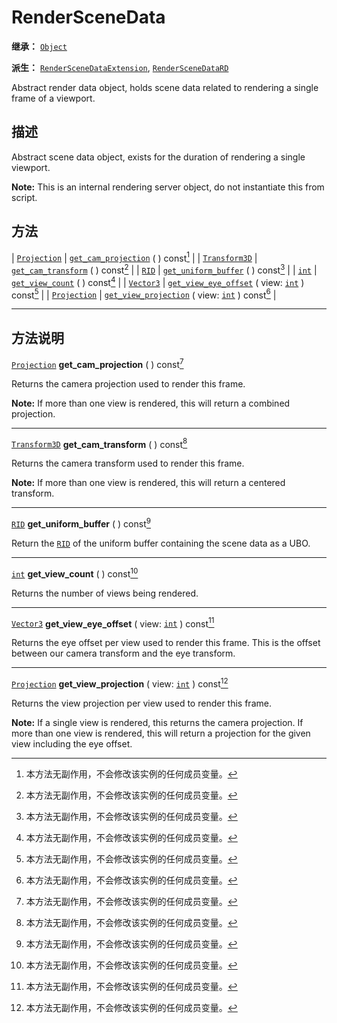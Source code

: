 <!-- ⚠ 请勿编辑本文件 ⚠ -->
<!-- 本文档使用脚本从 WeDot 引擎源码仓库生成。 -->
<!-- 生成脚本：https://github.com/WeDot-Engine/WeDot/tree/4.3/doc/tools/make_md.py； -->
<!-- 原文件：https://github.com/WeDot-Engine/WeDot/tree/4.3/doc/classes/RenderSceneData.xml。 -->

<div id="_class_renderscenedata"></div>

# RenderSceneData

**继承：** [`Object`](class_object.md)

**派生：** [`RenderSceneDataExtension`](class_renderscenedataextension.md), [`RenderSceneDataRD`](class_renderscenedatard.md)

Abstract render data object, holds scene data related to rendering a single frame of a viewport.

## 描述

Abstract scene data object, exists for the duration of rendering a single viewport.

 **Note:** This is an internal rendering server object, do not instantiate this from script.

## 方法

| [`Projection`](class_projection.md)   | [`get_cam_projection`](#class_renderscenedata_method_get_cam_projection) ( ) const[^const]                               |
| [`Transform3D`](class_transform3d.md) | [`get_cam_transform`](#class_renderscenedata_method_get_cam_transform) ( ) const[^const]                                 |
| [`RID`](class_rid.md)                 | [`get_uniform_buffer`](#class_renderscenedata_method_get_uniform_buffer) ( ) const[^const]                               |
| [`int`](class_int.md)                 | [`get_view_count`](#class_renderscenedata_method_get_view_count) ( ) const[^const]                                       |
| [`Vector3`](class_vector3.md)         | [`get_view_eye_offset`](#class_renderscenedata_method_get_view_eye_offset) ( view: [`int`](class_int.md) ) const[^const] |
| [`Projection`](class_projection.md)   | [`get_view_projection`](#class_renderscenedata_method_get_view_projection) ( view: [`int`](class_int.md) ) const[^const] |

<!-- rst-class:: classref-section-separator -->

---

## 方法说明

<div id="_class_renderscenedata_method_get_cam_projection"></div>

[`Projection`](class_projection.md) **get_cam_projection** ( ) const[^const]<div id="class_renderscenedata_method_get_cam_projection"></div>

Returns the camera projection used to render this frame.

 **Note:** If more than one view is rendered, this will return a combined projection.

<!-- rst-class:: classref-item-separator -->

---

<div id="_class_renderscenedata_method_get_cam_transform"></div>

[`Transform3D`](class_transform3d.md) **get_cam_transform** ( ) const[^const]<div id="class_renderscenedata_method_get_cam_transform"></div>

Returns the camera transform used to render this frame.

 **Note:** If more than one view is rendered, this will return a centered transform.

<!-- rst-class:: classref-item-separator -->

---

<div id="_class_renderscenedata_method_get_uniform_buffer"></div>

[`RID`](class_rid.md) **get_uniform_buffer** ( ) const[^const]<div id="class_renderscenedata_method_get_uniform_buffer"></div>

Return the [`RID`](class_rid.md) of the uniform buffer containing the scene data as a UBO.

<!-- rst-class:: classref-item-separator -->

---

<div id="_class_renderscenedata_method_get_view_count"></div>

[`int`](class_int.md) **get_view_count** ( ) const[^const]<div id="class_renderscenedata_method_get_view_count"></div>

Returns the number of views being rendered.

<!-- rst-class:: classref-item-separator -->

---

<div id="_class_renderscenedata_method_get_view_eye_offset"></div>

[`Vector3`](class_vector3.md) **get_view_eye_offset** ( view: [`int`](class_int.md) ) const[^const]<div id="class_renderscenedata_method_get_view_eye_offset"></div>

Returns the eye offset per view used to render this frame. This is the offset between our camera transform and the eye transform.

<!-- rst-class:: classref-item-separator -->

---

<div id="_class_renderscenedata_method_get_view_projection"></div>

[`Projection`](class_projection.md) **get_view_projection** ( view: [`int`](class_int.md) ) const[^const]<div id="class_renderscenedata_method_get_view_projection"></div>

Returns the view projection per view used to render this frame.

 **Note:** If a single view is rendered, this returns the camera projection. If more than one view is rendered, this will return a projection for the given view including the eye offset.

[^virtual]: 本方法通常需要用户覆盖才能生效。
[^const]: 本方法无副作用，不会修改该实例的任何成员变量。
[^vararg]: 本方法除了能接受在此处描述的参数外，还能够继续接受任意数量的参数。
[^constructor]: 本方法用于构造某个类型。
[^static]: 调用本方法无需实例，可直接使用类名进行调用。
[^operator]: 本方法描述的是使用本类型作为左操作数的有效运算符。
[^bitfield]: 这个值是由下列位标志构成位掩码的整数。
[^void]: 无返回值。
